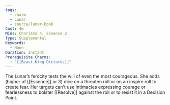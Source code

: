 ```yaml
---
tags:
  - charm
  - Lunar
  - source/lunar-book
Cost: 4m
Mins: Charisma 4, Essence 2
Type: Supplemental
Keywords:
  - None
Duration: Instant
Prerequisite Charms:
  - "[[Beast-King Dictates]]"
---
```

The Lunar’s ferocity tests the will of even the most courageous. She adds (higher of [[Essence]] or 3) dice on a threaten roll or on an inspire roll to create fear. Her targets can’t use Intimacies expressing courage or fearlessness to bolster [[Resolve]] against the roll or to resist it in a Decision Point.